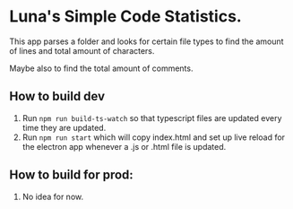# Luna's Simple Code Statistics.
This app parses a folder and looks for certain file types to find the amount of lines and total amount of characters.

Maybe also to find the total amount of comments.

## How to build dev
1) Run `npm run build-ts-watch` so that typescript files are updated every time they are updated.
2) Run `npm run start` which will copy index.html and set up live reload for the electron app whenever a .js or .html file is updated.

## How to build for prod:
1) No idea for now.
